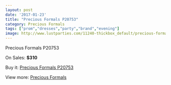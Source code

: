 ```yaml
---
layout: post
date: '2017-01-23'
title: "Precious Formals P20753"
category: Precious Formals
tags: ["prom","dresses","party","brand","evening"]
image: http://www.lustparties.com/11240-thickbox_default/precious-formals-p20753.jpg
---
```

Precious Formals P20753

On Sales: **$310**
<a href="https://www.lustparties.com/en/precious-formals/4019-precious-formals-p20753.html"><amp-img layout="responsive" width="600" height="600" src="//www.lustparties.com/11240-thickbox_default/precious-formals-p20753.jpg" alt="Precious Formals P20753 0" /></a>
<a href="https://www.lustparties.com/en/precious-formals/4019-precious-formals-p20753.html"><amp-img layout="responsive" width="600" height="600" src="//www.lustparties.com/11241-thickbox_default/precious-formals-p20753.jpg" alt="Precious Formals P20753 1" /></a>

Buy it: [Precious Formals P20753](https://www.lustparties.com/en/precious-formals/4019-precious-formals-p20753.html "Precious Formals P20753")

View more: [Precious Formals](https://www.lustparties.com/en/18-precious-formals "Precious Formals")